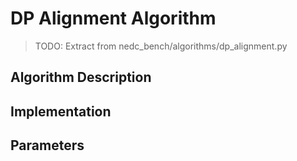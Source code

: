 # DP Alignment Algorithm

> TODO: Extract from nedc_bench/algorithms/dp_alignment.py

## Algorithm Description
<!-- TODO: Dynamic programming approach -->

## Implementation
<!-- TODO: Code details -->

## Parameters
<!-- TODO: Penalties, weights -->

